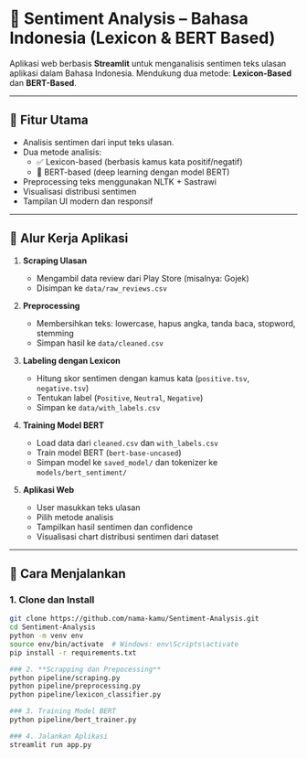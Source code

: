 # 🧠 Sentiment Analysis – Bahasa Indonesia (Lexicon & BERT Based)

Aplikasi web berbasis **Streamlit** untuk menganalisis sentimen teks ulasan aplikasi dalam Bahasa Indonesia. Mendukung dua metode: **Lexicon-Based** dan **BERT-Based**.

---

## 🚀 Fitur Utama

- Analisis sentimen dari input teks ulasan.
- Dua metode analisis:
  - ✅ Lexicon-based (berbasis kamus kata positif/negatif)
  - 🤖 BERT-based (deep learning dengan model BERT)
- Preprocessing teks menggunakan NLTK + Sastrawi
- Visualisasi distribusi sentimen
- Tampilan UI modern dan responsif

---

## 🔄 Alur Kerja Aplikasi

1. **Scraping Ulasan**
   - Mengambil data review dari Play Store (misalnya: Gojek)
   - Disimpan ke `data/raw_reviews.csv`

2. **Preprocessing**
   - Membersihkan teks: lowercase, hapus angka, tanda baca, stopword, stemming
   - Simpan hasil ke `data/cleaned.csv`

3. **Labeling dengan Lexicon**
   - Hitung skor sentimen dengan kamus kata (`positive.tsv`, `negative.tsv`)
   - Tentukan label (`Positive`, `Neutral`, `Negative`)
   - Simpan ke `data/with_labels.csv`

4. **Training Model BERT**
   - Load data dari `cleaned.csv` dan `with_labels.csv`
   - Train model BERT (`bert-base-uncased`)
   - Simpan model ke `saved_model/` dan tokenizer ke `models/bert_sentiment/`

5. **Aplikasi Web**
   - User masukkan teks ulasan
   - Pilih metode analisis
   - Tampilkan hasil sentimen dan confidence
   - Visualisasi chart distribusi sentimen dari dataset

---

## 🧪 Cara Menjalankan

### 1. **Clone dan Install**
```bash
git clone https://github.com/nama-kamu/Sentiment-Analysis.git
cd Sentiment-Analysis
python -m venv env
source env/bin/activate  # Windows: env\Scripts\activate
pip install -r requirements.txt

### 2. **Scrapping dan Prepocessing**
python pipeline/scraping.py
python pipeline/preprocessing.py
python pipeline/lexicon_classifier.py

### 3. Training Model BERT
python pipeline/bert_trainer.py

### 4. Jalankan Aplikasi
streamlit run app.py
